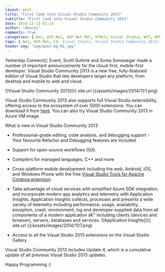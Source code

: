 ```yaml
---
layout: post
title: "First look into Visual Studio Community 2013"
subtitle: "First look into Visual Studio Community 2013"
date: 2014-11-13 02:13
author: "Anuraj"
comments: true
categories: [.Net, ASP.Net, ASP.Net MVC, HTML5, Visual Studio, WCF, WPF]
tags: [.Net, ASP.Net, C#, Visual Studio, Visual Studio Community 2013]
header-img: "img/post-bg-01.jpg"
---
```

Yesterday Connect(); Event, Scott Guthrie and Soma Somasegar made a number of important announcements for the cloud-first, mobile-first developer. Visual Studio Community 2013 is a new free, fully-featured edition of Visual Studio that lets developers target any platform, from desktop and mobile to web and cloud.  

![Visual Studio Community 2013]({{ site.url }}/assets/images/2014/11/1.png)
 
Visual Studio Community 2013 also supports full Visual Studio extensibility, offering access to the ecosystem of over 5000 extensions. You can download it from [here](http://www.visualstudio.com/products/visual-studio-community-vs). You can also try Visual Studio Community 2013 in Azure VM image.

What is new in Visual Studio Community 2013


*   Professional-grade editing, code analysis, and debugging support - Your favourite Refactor and Debugging features are included.

*   Support for open-source workflows (Git).
*   Compilers for managed languages, C++ and more
*   Cross-platform mobile development including the web, Android, iOS, and Windows Phone with the free [Visual Studio Tools for Apache Cordova extension](http://www.visualstudio.com/en-US/explore/cordova-vs).

*   Take advantage of cloud services with simplified Azure SDK integration, and incorporate modern app analytics and telemetry with Application Insights. Application Insights collects, processes and presents a wide variety of telemetry including performance, usage, availability, exception, crash, environment, log and developer-supplied data from all components of a modern application â€“ including clients (devices and browser), servers, databases and services.
![Application Insights]({{ site.url }}/assets/images/2014/11/7.png)

*   Access to all the Visual Studio 2013 extensions on the Visual Studio Gallery

Visual Studio Community 2013 includes Update 4, which is a cumulative update of all previous Visual Studio 2013 updates.

Happy Programming :)
